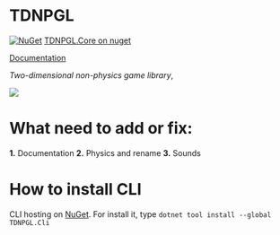 TDNPGL
=============
[![NuGet](https://img.shields.io/nuget/v/TDNPGL.Core.svg?style=flat)](https://www.nuget.org/packages/TDNPGL.Core/)
[TDNPGL.Core on nuget](https://www.nuget.org/packages/TDNPGL.Core)

[Documentation](https://tdnpgl.readthedocs.io/en/latest/?)

*Two-dimensional non-physics game library*,

![](https://github.com/zatrit/TDNPGL/raw/master/Icons/2DNPGL_HD.png)

What need to add or fix:
=============
**1.** Documentation
**2.** Physics and rename
**3.** Sounds

How to install CLI
==============
CLI hosting on [NuGet](https://www.nuget.org/).
For install it, type `dotnet tool install --global TDNPGL.Cli`
